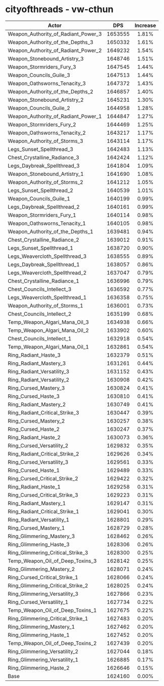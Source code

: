 # cityofthreads - vw-cthun
| Actor | DPS | Increase |
|---|:---:|:---:|
|Weapon_Authority_of_Radiant_Power_3|1653555|1.81%|
|Weapon_Authority_of_the_Depths_3|1650332|1.61%|
|Weapon_Authority_of_Radiant_Power_2|1649232|1.54%|
|Weapon_Stonebound_Artistry_3|1648746|1.51%|
|Weapon_Stormriders_Fury_3|1647545|1.44%|
|Weapon_Councils_Guile_3|1647513|1.44%|
|Weapon_Oathsworns_Tenacity_3|1647372|1.43%|
|Weapon_Authority_of_the_Depths_2|1646857|1.40%|
|Weapon_Stonebound_Artistry_2|1645231|1.30%|
|Weapon_Councils_Guile_2|1644958|1.28%|
|Weapon_Authority_of_Radiant_Power_1|1644847|1.27%|
|Weapon_Stormriders_Fury_2|1644469|1.25%|
|Weapon_Oathsworns_Tenacity_2|1643217|1.17%|
|Weapon_Authority_of_Storms_3|1643114|1.17%|
|Legs_Sunset_Spellthread_3|1642483|1.13%|
|Chest_Crystalline_Radiance_3|1642424|1.12%|
|Legs_Daybreak_Spellthread_3|1641804|1.09%|
|Weapon_Stonebound_Artistry_1|1641690|1.08%|
|Weapon_Authority_of_Storms_2|1641212|1.05%|
|Legs_Sunset_Spellthread_2|1640539|1.01%|
|Weapon_Councils_Guile_1|1640199|0.99%|
|Legs_Daybreak_Spellthread_2|1640161|0.99%|
|Weapon_Stormriders_Fury_1|1640114|0.98%|
|Weapon_Oathsworns_Tenacity_1|1640105|0.98%|
|Weapon_Authority_of_the_Depths_1|1639481|0.94%|
|Chest_Crystalline_Radiance_2|1639012|0.91%|
|Legs_Sunset_Spellthread_1|1638720|0.90%|
|Legs_Weavercloth_Spellthread_3|1638555|0.89%|
|Legs_Daybreak_Spellthread_1|1638057|0.86%|
|Legs_Weavercloth_Spellthread_2|1637047|0.79%|
|Chest_Crystalline_Radiance_1|1636996|0.79%|
|Chest_Councils_Intellect_3|1636592|0.77%|
|Legs_Weavercloth_Spellthread_1|1636358|0.75%|
|Weapon_Authority_of_Storms_1|1636001|0.73%|
|Chest_Councils_Intellect_2|1635199|0.68%|
|Temp_Weapon_Algari_Mana_Oil_3|1634938|0.66%|
|Temp_Weapon_Algari_Mana_Oil_2|1633902|0.60%|
|Chest_Councils_Intellect_1|1632918|0.54%|
|Temp_Weapon_Algari_Mana_Oil_1|1632861|0.54%|
|Ring_Radiant_Haste_3|1632379|0.51%|
|Ring_Radiant_Mastery_3|1631261|0.44%|
|Ring_Radiant_Versatility_3|1631152|0.43%|
|Ring_Radiant_Versatility_2|1630908|0.42%|
|Ring_Cursed_Mastery_3|1630824|0.41%|
|Ring_Cursed_Haste_3|1630810|0.41%|
|Ring_Radiant_Mastery_2|1630749|0.41%|
|Ring_Radiant_Critical_Strike_3|1630447|0.39%|
|Ring_Cursed_Mastery_2|1630257|0.38%|
|Ring_Cursed_Haste_2|1630247|0.37%|
|Ring_Radiant_Haste_2|1630073|0.36%|
|Ring_Cursed_Versatility_2|1629832|0.35%|
|Ring_Radiant_Critical_Strike_2|1629626|0.34%|
|Ring_Cursed_Versatility_3|1629561|0.33%|
|Ring_Cursed_Haste_1|1629489|0.33%|
|Ring_Cursed_Critical_Strike_2|1629422|0.32%|
|Ring_Radiant_Haste_1|1629258|0.31%|
|Ring_Cursed_Critical_Strike_3|1629223|0.31%|
|Ring_Radiant_Mastery_1|1629147|0.31%|
|Ring_Radiant_Critical_Strike_1|1629041|0.30%|
|Ring_Radiant_Versatility_1|1628801|0.29%|
|Ring_Cursed_Mastery_1|1628729|0.28%|
|Ring_Glimmering_Mastery_3|1628462|0.26%|
|Ring_Glimmering_Haste_3|1628306|0.26%|
|Ring_Glimmering_Critical_Strike_3|1628300|0.25%|
|Temp_Weapon_Oil_of_Deep_Toxins_3|1628142|0.25%|
|Ring_Glimmering_Mastery_2|1628071|0.24%|
|Ring_Cursed_Critical_Strike_1|1628066|0.24%|
|Ring_Glimmering_Critical_Strike_2|1628025|0.24%|
|Ring_Glimmering_Versatility_3|1627866|0.23%|
|Ring_Cursed_Versatility_1|1627734|0.22%|
|Temp_Weapon_Oil_of_Deep_Toxins_1|1627675|0.22%|
|Ring_Glimmering_Critical_Strike_1|1627483|0.20%|
|Ring_Glimmering_Mastery_1|1627462|0.20%|
|Ring_Glimmering_Haste_1|1627452|0.20%|
|Temp_Weapon_Oil_of_Deep_Toxins_2|1627439|0.20%|
|Ring_Glimmering_Versatility_2|1627044|0.18%|
|Ring_Glimmering_Versatility_1|1626885|0.17%|
|Ring_Glimmering_Haste_2|1626646|0.15%|
|Base|1624160|0.00%|
